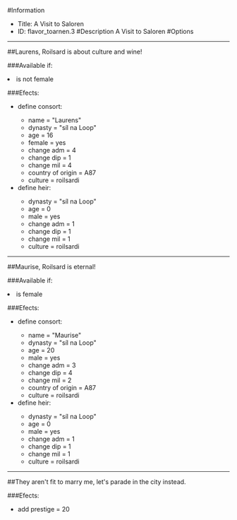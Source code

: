 #Information
 - Title: A Visit to Saloren
 - ID: flavor_toarnen.3
#Description
A Visit to Saloren
#Options

___
##Laurens, Roilsard is about culture and wine!

###Available if:
<li>is not female</li>

###Efects:<ul><li>define consort:</li><ul><li>name = "Laurens"</li><li>dynasty = "síl na Loop"</li><li>age = 16</li><li>female = yes</li><li>change adm = 4</li><li>change dip = 1</li><li>change mil = 4</li><li>country of origin = A87</li><li>culture = roilsardi</li></ul><li>define heir:</li><ul><li>dynasty = "síl na Loop"</li><li>age = 0</li><li>male = yes</li><li>change adm = 1</li><li>change dip = 1</li><li>change mil = 1</li><li>culture = roilsardi</li></ul></ul>

___
##Maurise, Roilsard is eternal!

###Available if:
<li>is female</li>

###Efects:<ul><li>define consort:</li><ul><li>name = "Maurise"</li><li>dynasty = "síl na Loop"</li><li>age = 20</li><li>male = yes</li><li>change adm = 3</li><li>change dip = 4</li><li>change mil = 2</li><li>country of origin = A87</li><li>culture = roilsardi</li></ul><li>define heir:</li><ul><li>dynasty = "síl na Loop"</li><li>age = 0</li><li>male = yes</li><li>change adm = 1</li><li>change dip = 1</li><li>change mil = 1</li><li>culture = roilsardi</li></ul></ul>

___
##They aren't fit to marry me, let's parade in the city instead.

###Efects:<ul><li>add prestige = 20</li></ul>
